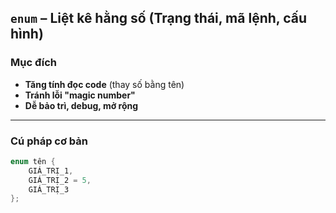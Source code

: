 ## `enum` – Liệt kê hằng số (Trạng thái, mã lệnh, cấu hình)

### Mục đích
- **Tăng tính đọc code** (thay số bằng tên)
- **Tránh lỗi "magic number"**
- **Dễ bảo trì, debug, mở rộng**

---

### Cú pháp cơ bản
```c
enum tên {
    GIÁ_TRỊ_1,
    GIÁ_TRỊ_2 = 5,
    GIÁ_TRỊ_3
};